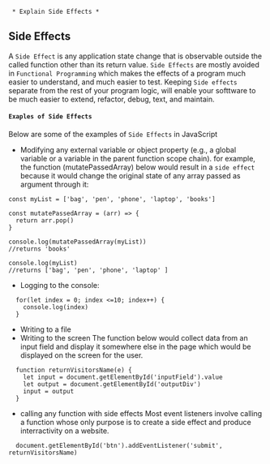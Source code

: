 ` * Explain Side Effects *`

## Side Effects
A `Side Effect` is any application state change that is observable outside the called function other than its return value.
`Side Effects` are mostly avoided in `Functional Programming` which makes the effects of a program much easier to understand, and much easier to test. Keeping `Side effects` separate from the rest of your program logic, will enable your softtware to be much easier to extend, refactor, debug, text, and maintain.

#### ```Exaples of Side Effects```
Below are some of the examples of `Side Effects` in JavaScript
*  Modifying any external variable or object property (e.g., a global variable or a variable in the parent function scope chain). for example, the function (mutatePassedArray) below would result in a `side effect` because it would change the original state of any array passed as argument through it:
  ```
  const myList = ['bag', 'pen', 'phone', 'laptop', 'books']

  const mutatePassedArray = (arr) => {
    return arr.pop()
  }
  
  console.log(mutatePassedArray(myList))
  //returns 'books'
  
  console.log(myList)
  //returns ['bag', 'pen', 'phone', 'laptop' ]
  ```
*  Logging to the console:
```
  for(let index = 0; index <=10; index++) {
    console.log(index)
  }
```
*  Writing to a file
*  Writing to the screen
  The function below would collect data from an input field and display it somewhere else in the page which would be displayed on the screen for the user.
```
  function returnVisitorsName(e) {
    let input = document.getElementById('inputField').value
    let output = document.getElementById('outputDiv')
    input = output
  }
```
*  calling any function with side effects
  Most event listeners involve calling a function whose only purpose is to create a side effect and produce interractivity on a website.
```
  document.getElementById('btn').addEventListener('submit', returnVisitorsName) 
```


